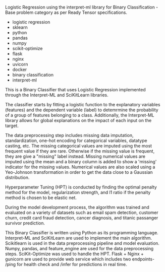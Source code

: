 Logistic Regression using the interpret-ml library for Binary Classification - Base problem category as per Ready Tensor specifications.

* logistic regression
* sklearn
* python
* pandas
* numpy
* scikit-optimize
* flask
* nginx
* uvicorn
* docker
* binary classification
* interpret-ml

This is a Binary Classifier that uses Logistic Regression implemented through the Interpret-ML and SciKitLearn libraries.

The classifier starts by fitting a logistic function to the explanatory variables (features) and the dependent variable (label) to detemrmine the probability of a group of features belonging to a class. Additionally, the Interpret-ML library allows for global explanations on the impact of each input on the target.

The data preprocessing step includes missing data imputation, standardization, one-hot encoding for categorical variables, datatype casting, etc. The missing categorical values are imputed using the most frequent value if they are rare. Otherwise if the missing value is frequent, they are give a "missing" label instead. Missing numerical values are imputed using the mean and a binary column is added to show a 'missing' indicator for the missing values. Numerical values are also scaled using a Yeo-Johnson transformation in order to get the data close to a Gaussian distribution. 

Hyperparameter Tuning (HPT) is conducted by finding the optimal penalty method for the model, regularization strength, and l1 ratio if the penalty method is chosen to be elastic net.

During the model development process, the algorithm was trained and evaluated on a variety of datasets such as email spam detection, customer churn, credit card fraud detection, cancer diagnosis, and titanic passanger survivor prediction.

This Binary Classifier is written using Python as its programming language. Interpret-ML and SciKitLearn are used to implement the main algorithm. Scikitlearn is used in the data preprocessing pipeline and model evaluation. Numpy, pandas, and feature_engine are used for the data preprocessing steps. SciKit-Optimize was used to handle the HPT. Flask + Nginx + gunicorn are used to provide web service which includes two endpoints- /ping for health check and /infer for predictions in real time.


